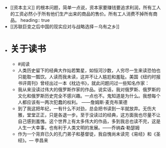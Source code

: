 - [[资本主义]] 的根本问题，简单一点说，资本家要赚钱要追求利润，所有工人的工资必然小于所有他们生产出来的商品的售价。所有工人消费不掉所有商品。
  heading:: true
- [[苏联巨变之后中国的现实应对与战略选择－乌有之乡]]
- # 关于读书
	- #阅读
	- 人类历史留下的经典大作灿若繁星，如恒河沙数，人穷尽一生来读恐怕也只能取一瓢饮。人读而我未读，这并不让人尴尬和羞耻。美国《纽约时报书评周刊》曾经出过一本《枕边书》，就此问题问过一些知名作家：
	- 我从来没读过伟大的俄罗斯作家的作品。说实话，我对俄罗斯、俄罗斯的文化和俄罗斯历史完全不感兴趣。一点也不。鬼知道是为什么。我想每个人都应该有一两次犯蠢的权利。 ——詹姆斯·麦克布莱德
	- 到了我这把年纪，一有什么不对劲，总会把书读到一半就放弃。无伤大雅，堂堂正正，只是各退一步。至于没读过的经典，这方面我也尽量不让自己感到羞愧。这个世界上有太多伟大的作品，多到我总也读不完，这是人生一大幸事，也有利于人类文明的发展。——乔纳森·勒瑟姆
	- 作为一个背弃已久的孔门弟子和基督徒，我自愧尚未读完《易经》和《圣经》。— 李昌来